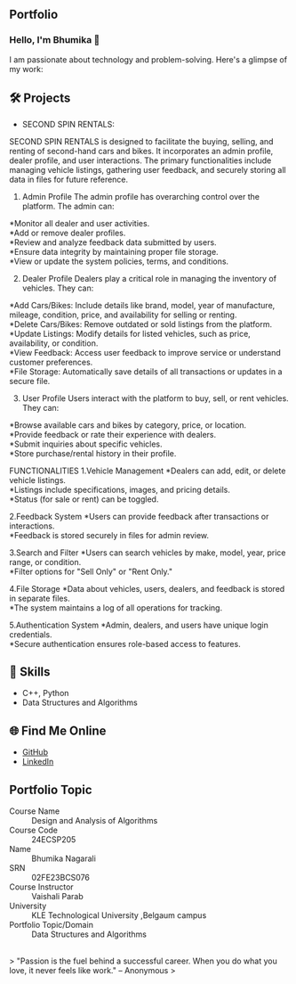 ## Portfolio

### Hello, I'm Bhumika 👋

I am passionate about technology and problem-solving. Here's a glimpse of my work:

## 🛠️ Projects
- SECOND SPIN RENTALS:    

 SECOND SPIN RENTALS is designed to facilitate the buying, selling, and renting of second-hand cars and bikes. It incorporates an admin profile, dealer profile, and user interactions. The primary functionalities include managing vehicle listings, gathering user feedback, and securely storing all data in files for future reference.

 1. Admin Profile
The admin profile has overarching control over the platform. The admin can:

*Monitor all dealer and user activities.  
*Add or remove dealer profiles.  
*Review and analyze feedback data submitted by users.  
*Ensure data integrity by maintaining proper file storage.  
*View or update the system policies, terms, and conditions.  

2. Dealer Profile
Dealers play a critical role in managing the inventory of vehicles. They can:

*Add Cars/Bikes: Include details like brand, model, year of manufacture, mileage, condition, price, and availability for selling or renting.  
*Delete Cars/Bikes: Remove outdated or sold listings from the platform.  
*Update Listings: Modify details for listed vehicles, such as price, availability, or condition.  
*View Feedback: Access user feedback to improve service or understand customer preferences.  
*File Storage: Automatically save details of all transactions or updates in a secure file.  

3. User Profile
Users interact with the platform to buy, sell, or rent vehicles. They can:

*Browse available cars and bikes by category, price, or location.  
*Provide feedback or rate their experience with dealers.  
*Submit inquiries about specific vehicles.  
*Store purchase/rental history in their profile.  

FUNCTIONALITIES
1.Vehicle Management
*Dealers can add, edit, or delete vehicle listings.  
*Listings include specifications, images, and pricing details.  
*Status (for sale or rent) can be toggled.      

2.Feedback System
*Users can provide feedback after transactions or interactions.      
*Feedback is stored securely in files for admin review.    

3.Search and Filter
*Users can search vehicles by make, model, year, price range, or condition.    
*Filter options for "Sell Only" or "Rent Only."    

4.File Storage
*Data about vehicles, users, dealers, and feedback is stored in separate files.    
*The system maintains a log of all operations for tracking.    

5.Authentication System
*Admin, dealers, and users have unique login credentials.    
*Secure authentication ensures role-based access to features.    


## 🚀 Skills
- C++, Python
- Data Structures and Algorithms

## 🌐 Find Me Online
- [GitHub](https://github.com/bhumi-1758)
- [LinkedIn](https://www.linkedin.com/in/bhumika-nagarali-9158772aa/)

## Portfolio Topic

<dl>
<dt>Course Name</dt>
<dd>Design and Analysis of Algorithms </dd>
<dt>Course Code</dt>
<dd>24ECSP205</dd>
<dt>Name</dt>
<dd>Bhumika Nagarali</dd>
<dt>SRN</dt>
<dd>02FE23BCS076</dd>
<dt>Course Instructor</dt>
<dd>Vaishali Parab</dd>
<dt>University</dt>
<dd>KLE Technological University ,Belgaum campus</dd>
<dt>Portfolio Topic/Domain</dt>
<dd>Data Structures and Algorithms</dd>
</dl>

<br> 
> "Passion is the fuel behind a successful career. When you do what you love, it never feels like work." – Anonymous
>
